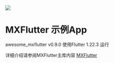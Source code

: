 ![](https://raw.githubusercontent.com/mxflutter/mxflutter/master/mxflutter/mxflutterlogo.png)
----

# MXFlutter 示例App

awesome_mxflutter v0.9.0
使用Flutter 1.22.3 运行

详细介绍请参阅MXFlutter主库内容 [MXFlutter](https://github.com/tencent/mxflutter.git)



